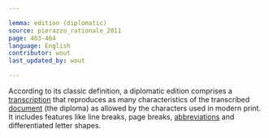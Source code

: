 ```yaml
---

lemma: edition (diplomatic)
source: pierazzo_rationale_2011
page: 463-464
language: English
contributor: wout
last_updated_by: wout

---
```


According to its classic definition, a diplomatic edition comprises a [transcription](transcription.html) that reproduces as many characteristics of the transcribed [document](document.html) (the diploma) as allowed by the characters used in modern print. It includes features like line breaks, page breaks, [abbreviations](abbreviation.html) and differentiated letter shapes.
